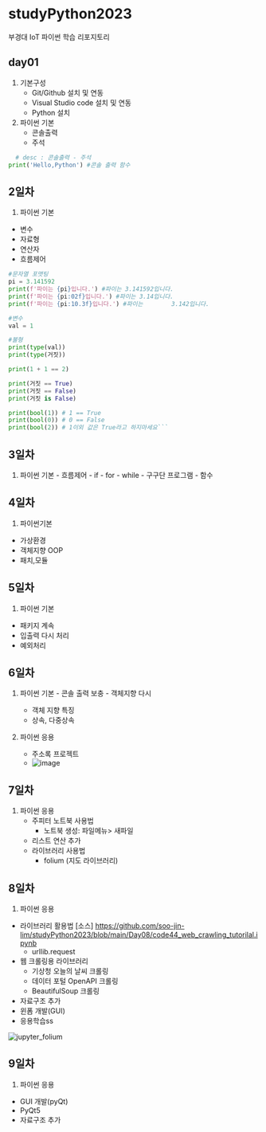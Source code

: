 # studyPython2023
부경대 IoT 파이썬 학습 리포지토리

## day01
1. 기본구성
    - Git/Github 설치 및 연동
    - Visual Studio code 설치 및 연동
    - Python 설치
2. 파이썬 기본
    - 콘솔출력
    - 주석

```python
  # desc : 콘솔출력 - 주석
print('Hello,Python') #콘솔 출력 함수
``` 

## 2일차
1. 파이썬 기본
 - 변수
 - 자료형 
 - 연산자
 - 흐름제어
```python
#문자열 포맷팅
pi = 3.141592
print(f'파이는 {pi}입니다.') #파이는 3.141592입니다.
print(f'파이는 {pi:02f}입니다.') #파이는 3.14입니다.
print(f'파이는 {pi:10.3f}입니다.') #파이는        3.142입니다.

#변수 
val = 1

#불형
print(type(val)) 
print(type(거짓))

print(1 + 1 == 2)

print(거짓 == True)
print(거짓 == False)
print(거짓 is False)

print(bool(1)) # 1 == True
print(bool(0)) # 0 == False
print(bool(2)) # 1이외 값은 True라고 하지마세요```

  ``` 
## 3일차
  1. 파이썬 기본
    - 흐름제어
    - if
    - for
    - while
    - 구구단 프로그램
    - 함수

## 4일차
1. 파이썬기본
  - 가상환경
  - 객체지향 OOP 
  - 패치,모듈

## 5일차
1. 파이썬 기본
  - 패키지 계속
  - 입출력 다시 처리
  - 예외처리
  
## 6일차
  1. 파이썬 기본
    - 콘솔 출력 보충
    - 객체지향 다시
      - 객체 지향 특징
      - 상속, 다중상속

  2. 파이썬 응용
      - 주소록 프로젝트 
      - ![image](https://user-images.githubusercontent.com/123914453/216915868-b2f9f97f-76b8-443c-9db9-a7b71d6db9ca.png)

## 7일차
1. 파이썬 응용
    - 주피터 노트북 사용법
      - 노트북 생성: 파일메뉴> 새파일
    - 리스트 연산 추가
    - 라이브러리 사용법
      - folium (지도 라이브러리)

## 8일차
1. 파이썬 응용
  - 라이브러리 활용법 [소스] https://github.com/soo-jin-lim/studyPython2023/blob/main/Day08/code44_web_crawling_tutorilal.ipynb
    - urllib.request
  - 웹 크롤링용 라이브러리
    - 기상청 오늘의 날씨 크롤링
    - 데이터 포털 OpenAPI 크롤링
    - BeautifulSoup 크롤링
  - 자료구조 추가
  - 윈폼 개발(GUI)
  - 응용학습ss
  
  ![jupyter_folium](https://user-images.githubusercontent.com/123914453/217467283-d8dc3891-e3ec-49ab-b98d-a82cbab76911.png)
  

  

## 9일차
1. 파이썬 응용
  - GUI 개발(pyQt)
  - PyQt5
  - 자료구조 추가
  
